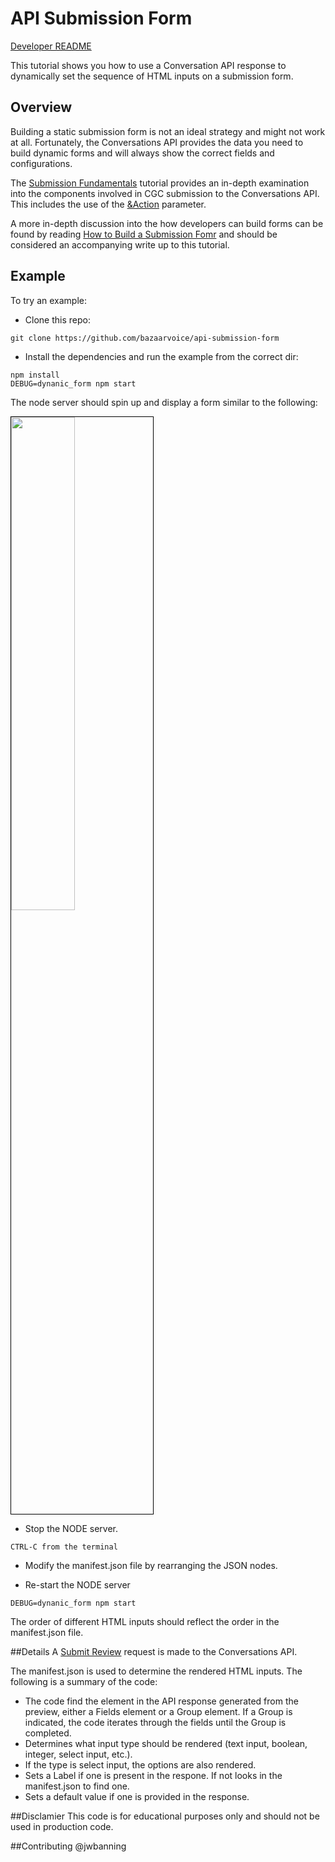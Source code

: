 # API Submission Form

[Developer README](/Contributing.md)

This tutorial shows you how to use a Conversation API response to dynamically set the sequence of HTML inputs on a submission form.

## Overview

Building a static submission form is not an ideal strategy and might not work at all. Fortunately, the Conversations API provides the data you need to build dynamic forms and will always show the correct fields and configurations.

The [Submission Fundamentals](https://developer.bazaarvoice.com/apis/conversations/tutorials/submission_fundamentals) tutorial provides an in-depth examination into the components involved in CGC submission to the Conversations API. This includes the use of the [&Action](https://developer.bazaarvoice.com/apis/conversations/tutorials/submission_fundamentals#the-action-parameter-and-the-submission-process) parameter. 

A more in-depth discussion into the how developers can build forms can be found by reading [How to Build a Submission Fomr](https://developer.bazaarvoice.com/apis/conversations/tutorials/submission_fundamentals) and should be considered an accompanying write up to this tutorial. 

## Example

To try an example:

- Clone this repo:

```
git clone https://github.com/bazaarvoice/api-submission-form
```

- Install the dependencies and run the example from the correct dir:

```
npm install
DEBUG=dynanic_form npm start
```

The node server should spin up and display a form similar to the following: 
    
<img src="https://cloud.githubusercontent.com/assets/2584258/11049011/d0419af8-8700-11e5-97af-963148f1792e.jpg  " width="45%" style="border:1px solid black"></img>


- Stop the NODE server.
```
CTRL-C from the terminal
```

- Modify the manifest.json file by rearranging the JSON nodes.

- Re-start the NODE server
```
DEBUG=dynanic_form npm start
```

The order of different HTML inputs should reflect the order in the manifest.json file.


##Details
A <a href="">Submit Review</a> request is made to the Conversations API. 


The manifest.json is used to determine the rendered HTML inputs. The following is a summary of the code:
- The code find the element in the API response generated from the preview, either a Fields element or a Group element. If a Group is indicated, the code iterates through the fields until the Group is completed.  
- Determines what input type should be rendered (text input, boolean, integer, select input, etc.).
- If the type is select input, the options are also rendered.
- Sets a Label if one is present in the respone. If not looks in the manifest.json to find one.
- Sets a default value if one is provided in the response.

##Disclamier
This code is for educational purposes only and should not be used in production code. 

##Contributing
@jwbanning
